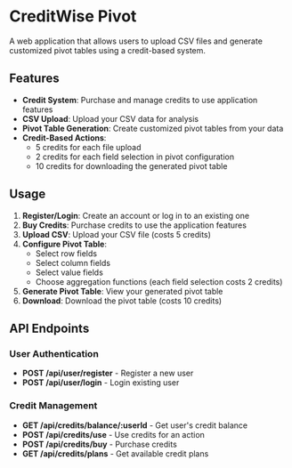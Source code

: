 # CreditWise Pivot

A web application that allows users to upload CSV files and generate customized pivot tables using a credit-based system.

## Features

- **Credit System**: Purchase and manage credits to use application features
- **CSV Upload**: Upload your CSV data for analysis
- **Pivot Table Generation**: Create customized pivot tables from your data
- **Credit-Based Actions**:
  - 5 credits for each file upload
  - 2 credits for each field selection in pivot configuration
  - 10 credits for downloading the generated pivot table

## Usage

1. **Register/Login**: Create an account or log in to an existing one
2. **Buy Credits**: Purchase credits to use the application features
3. **Upload CSV**: Upload your CSV file (costs 5 credits)
4. **Configure Pivot Table**:
   - Select row fields
   - Select column fields
   - Select value fields
   - Choose aggregation functions (each field selection costs 2 credits)
5. **Generate Pivot Table**: View your generated pivot table
6. **Download**: Download the pivot table (costs 10 credits)

## API Endpoints

### User Authentication

- **POST /api/user/register** - Register a new user
- **POST /api/user/login** - Login existing user

### Credit Management

- **GET /api/credits/balance/:userId** - Get user's credit balance
- **POST /api/credits/use** - Use credits for an action
- **POST /api/credits/buy** - Purchase credits
- **GET /api/credits/plans** - Get available credit plans
